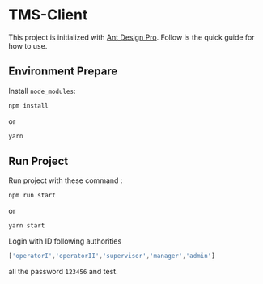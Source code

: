 # TMS-Client 

This project is initialized with [Ant Design Pro](https://pro.ant.design). Follow is the quick guide for how to use.

## Environment Prepare

Install `node_modules`:

```bash
npm install
```

or

```bash
yarn
```

## Run Project

Run project with these command :

```sh
npm run start
```

or

```sh
yarn start
```

Login with ID following authorities

```js
['operatorI','operatorII','supervisor','manager','admin']
```

all the password `123456` and test.


